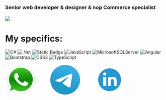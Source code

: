  ### <strong>Senior web developer & designer & nop Commerce specialist </strong>

<img align="center" src="https://github.com/Hamidnch/hamidnch/assets/11829193/91df5820-99cf-4323-b3db-d59656e21df8" />

# My specifics:
![C#](https://img.shields.io/badge/c%23-%23239120.svg?style=for-the-badge&logo=c-sharp&logoColor=white)
![.Net](https://img.shields.io/badge/.NET-5C2D91?style=for-the-badge&logo=.net&logoColor=white)
![Static Badge](https://img.shields.io/badge/nop_commerce-red)
![JavaScript](https://img.shields.io/badge/javascript-%23323330.svg?style=for-the-badge&logo=javascript&logoColor=%23F7DF1E)
![MicrosoftSQLServer](https://img.shields.io/badge/Microsoft%20SQL%20Server-CC2927?style=for-the-badge&logo=microsoft%20sql%20server&logoColor=white)
![Angular](https://img.shields.io/badge/angular-%23DD0031.svg?style=for-the-badge&logo=angular&logoColor=white)
![Bootstrap](https://img.shields.io/badge/bootstrap-%238511FA.svg?style=for-the-badge&logo=bootstrap&logoColor=white)
![CSS3](https://img.shields.io/badge/css3-%231572B6.svg?style=for-the-badge&logo=css3&logoColor=white)
![TypeScript](https://img.shields.io/badge/typescript-%23007ACC.svg?style=for-the-badge&logo=typescript&logoColor=white)

<a href="https://api.whatsapp.com/send?phone=989124820700"><img src="https://github.com/Hamidnch/hamidnch/blob/main/images/Whatsup-100.png?raw=true"/></a>
<a href="https://t.me/Hamidnch2007"><img src="https://github.com/Hamidnch/hamidnch/blob/main/images/Telegram-178x100.png?raw=true"/></a>
<a href="https://www.linkedin.com/in/hamid-nezamivand-chegini-0a6b1135/"><img src="https://github.com/Hamidnch/hamidnch/blob/main/images/LinkedIn-100.png?raw=true"/></a>



